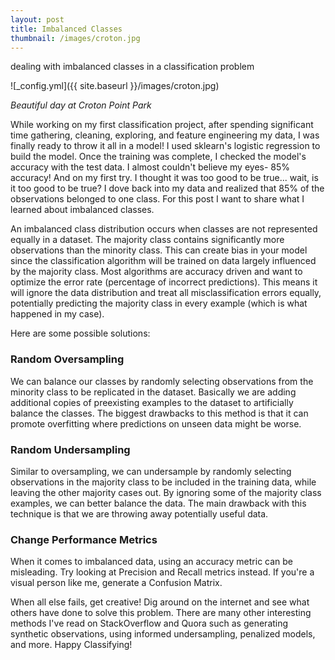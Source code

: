 ```yaml
---
layout: post
title: Imbalanced Classes
thumbnail: /images/croton.jpg
---
```


dealing with imbalanced classes in a classification problem

![_config.yml]({{ site.baseurl }}/images/croton.jpg)

*Beautiful day at Croton Point Park*

 
While working on my first classification project, after spending significant time gathering, cleaning, exploring, and feature engineering my data, I was finally ready to throw it all in a model! I used sklearn's logistic regression to build the model. Once the training was complete, I checked the model's accuracy with the test data. I almost couldn't believe my eyes- 85% accuracy! And on my first try. I thought it was too good to be true... wait, is it too good to be true? I dove back into my data and realized that 85% of the observations belonged to one class. For this post I want to share what I learned about imbalanced classes.

An imbalanced class distribution occurs when classes are not represented equally in a dataset. The majority class contains significantly more observations than the minority class. This can create bias in your model since the classification algorithm will be trained on data largely influenced by the majority class. Most algorithms are accuracy driven and want to optimize the error rate (percentage of incorrect predictions). This means it will ignore the data distribution and treat all misclassification errors equally, potentially predicting the majority class in every example (which is what happened in my case). 

Here are some possible solutions:

### Random Oversampling
We can balance our classes by randomly selecting observations from the minority class to be replicated in the dataset. Basically we are adding additional copies of preexisting examples to the dataset to artificially balance the classes. The biggest drawbacks to this method is that it can promote overfitting where predictions on unseen data might be worse.

### Random Undersampling
Similar to oversampling, we can undersample by randomly selecting observations in the majority class to be included in the training data, while leaving the other majority cases out. By ignoring some of the majority class examples, we can better balance the data. The main drawback with this technique is that we are throwing away potentially useful data. 

### Change Performance Metrics
When it comes to imbalanced data, using an accuracy metric can be misleading. Try looking at Precision and Recall metrics instead. If you're a visual person like me, generate a Confusion Matrix.  


When all else fails, get creative! Dig around on the internet and see what others have done to solve this problem. There are many other interesting methods I've read on StackOverflow and Quora such as generating synthetic observations, using informed undersampling, penalized models, and more. Happy Classifying!